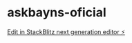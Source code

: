# askbayns-oficial

[Edit in StackBlitz next generation editor ⚡️](https://stackblitz.com/~/github.com/joaosmoreira/askbayns-oficial)